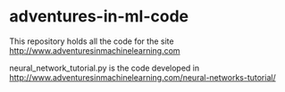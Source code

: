 # adventures-in-ml-code
This repository holds all the code for the site http://www.adventuresinmachinelearning.com

neural_network_tutorial.py is the code developed in http://www.adventuresinmachinelearning.com/neural-networks-tutorial/
